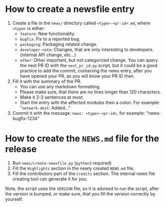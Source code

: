 How to create a newsfile entry
==============================

 1. Create a file in the `news/` directory called `<type>-<pr-id>.md`, where `<type>` is either:
     * `feature`: New functionality.
     * `bugfix`: Fix to a reported bug.
     * `packaging`: Packaging related change.
     * `developer-note`: Changes, that are only interesting to developers. (internal API change, etc...)
     * `other`: Other important, but not categorized change.
    You can query the next PR ID with the `next_pr_id.py` script, but it could be a good practice to add the commit,
    containing the news entry, after you have opened your PR, as you will know your PR ID then.
 2. Fill it with the summary of the PR.
     * You can use any markdown formatting.
     * Please make sure, that there are no lines longer than 120 characters.
     * Make it 2-3 sentences at most.
     * Start the entry with the affected modules then a colon. For example: "`network-dest`: Added..."
 3. Commit it with the message: `news: <type>-<pr-id>`, for example: "news: bugfix-1234"


How to create the `NEWS.md` file for the release
================================================

 1. Run `news/create-newsfile.py` (`python3` required)
 2. Fill the `Highlights` section in the newly created `NEWS.md` file.
 3. Fill the contributors part of the `Credits` section.
    The internal news file creating tool can generate it for you.

Note, the script uses the `VERSION` file, so it is advised to run the script, after the version is bumped,
or make sure, that you fill the version correctly by yourself.
